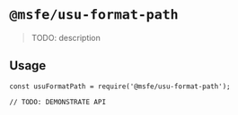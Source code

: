 # `@msfe/usu-format-path`

> TODO: description

## Usage

```
const usuFormatPath = require('@msfe/usu-format-path');

// TODO: DEMONSTRATE API
```
